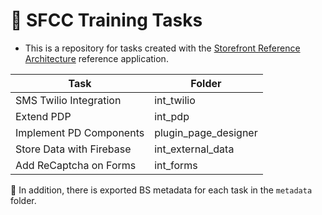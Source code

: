 # 📕 SFCC Training Tasks

- This is a repository for tasks created with the [Storefront Reference Architecture](https://trailhead.salesforce.com/content/learn/modules/cc-digital-for-developers/digital-ref-architecture) reference application.

| Task                     | Folder               |
| ------------------------ | -------------------- |
| SMS Twilio Integration   | int_twilio           |
| Extend PDP               | int_pdp              |
| Implement PD Components  | plugin_page_designer |
| Store Data with Firebase | int_external_data    |
| Add ReCaptcha on Forms   | int_forms            |

📌 In addition, there is exported BS metadata for each task in the `metadata` folder.
